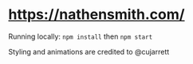 # https://nathensmith.com/
Running locally:
```npm install``` then ```npm start```

Styling and animations are credited to @cujarrett
